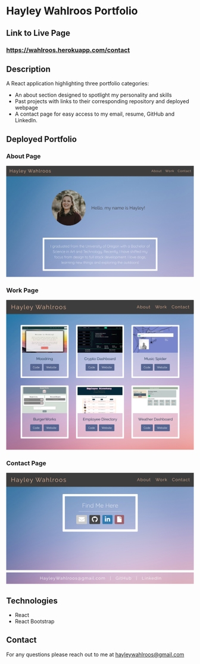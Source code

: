 # Hayley Wahlroos Portfolio

## Link to Live Page
### https://wahlroos.herokuapp.com/contact

## Description
A React application highlighting three portfolio categories: 
* An about section designed to spotlight my personality and skills 
* Past projects with links to their corresponding repository and deployed webpage
* A contact page for easy access to my email, resume, GitHub and LinkedIn.

## Deployed Portfolio
### About Page
<img src="./src/assets/ReadmeExamples/deployed-about.png" alt="about-page">

### Work Page
<img src="./src/assets/ReadmeExamples/deployed-work.png" alt="about-page">

### Contact Page
<img src="./src/assets/ReadmeExamples/deployed-contact.png" alt="about-page">

## Technologies
* React
* React Bootstrap

## Contact
For any questions please reach out to me at hayleywahlroos@gmail.com